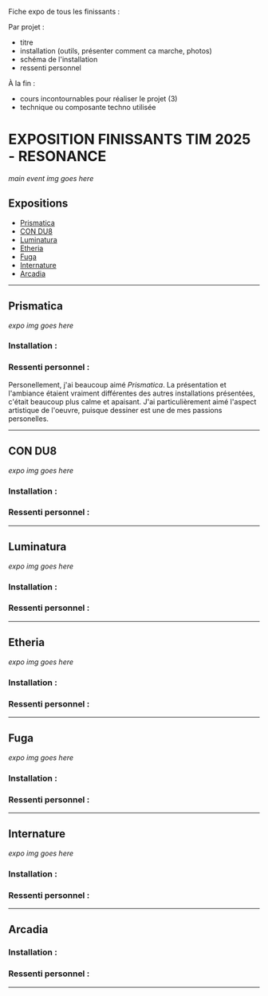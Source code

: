 Fiche expo de tous les finissants :

Par projet :
- titre
- installation (outils, présenter comment ca marche, photos)
- schéma de l'installation
- ressenti personnel

À la fin : 
- cours incontournables pour réaliser le projet (3)
- technique ou composante techno utilisée 


# EXPOSITION FINISSANTS TIM 2025 - RESONANCE

*main event img goes here*

## Expositions 

- [Prismatica](#prismatica)
- [CON DU8](#condu8)
- [Luminatura](#luminatura)
- [Etheria](#etheria)
- [Fuga](#fuga)
- [Internature](#internature)
- [Arcadia](#arcadia)
---

<div id="prismatica">
  <h2>Prismatica</h2>
</div>

*expo img goes here*

### Installation :



### Ressenti personnel :
Personellement, j'ai beaucoup aimé *Prismatica*. 
La présentation et l'ambiance étaient vraiment différentes des autres installations présentées, c'était beaucoup plus calme et apaisant. J'ai particulièrement aimé l'aspect artistique de l'oeuvre, puisque dessiner est une de mes passions personelles.

---

<div id="condu8">
  <h2>CON DU8</h2>
</div>

*expo img goes here*

### Installation :

### Ressenti personnel :



---

<div id="luminatura">
  <h2>Luminatura</h2>
</div>

*expo img goes here*

### Installation :

### Ressenti personnel :



---

<div id="etheria">
  <h2>Etheria</h2>
</div>

*expo img goes here*

### Installation :

### Ressenti personnel :



---

<div id="fuga">
  <h2>Fuga</h2>
</div>

*expo img goes here*

### Installation :

### Ressenti personnel :



---

<div id="internature">
  <h2>Internature</h2>
</div>

*expo img goes here*

### Installation :

### Ressenti personnel :



---

<div id="arcadia">
  <h2>Arcadia</h2>
</div>

### Installation :

### Ressenti personnel :



---
